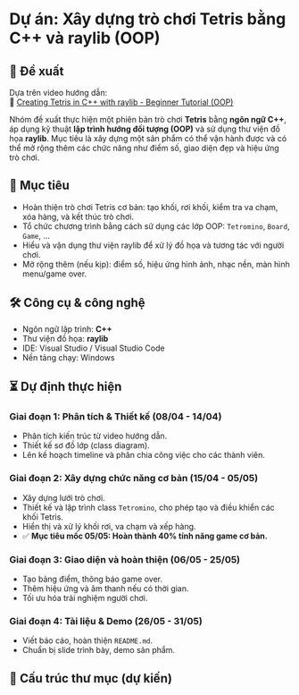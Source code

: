# Dự án: Xây dựng trò chơi Tetris bằng C++ và raylib (OOP)

## 📌 Đề xuất

Dựa trên video hướng dẫn:  
🎥 [Creating Tetris in C++ with raylib - Beginner Tutorial (OOP)](https://www.youtube.com/watch?v=wVYKG_ch4yM)

Nhóm đề xuất thực hiện một phiên bản trò chơi **Tetris** bằng **ngôn ngữ C++**, áp dụng kỹ thuật **lập trình hướng đối tượng (OOP)** và sử dụng thư viện đồ họa **raylib**. Mục tiêu là xây dựng một sản phẩm có thể vận hành được và có thể mở rộng thêm các chức năng như điểm số, giao diện đẹp và hiệu ứng trò chơi.

## 🎯 Mục tiêu

- Hoàn thiện trò chơi Tetris cơ bản: tạo khối, rơi khối, kiểm tra va chạm, xóa hàng, và kết thúc trò chơi.
- Tổ chức chương trình bằng cách sử dụng các lớp OOP: `Tetromino`, `Board`, `Game`, ...
- Hiểu và vận dụng thư viện raylib để xử lý đồ họa và tương tác với người chơi.
- Mở rộng thêm (nếu kịp): điểm số, hiệu ứng hình ảnh, nhạc nền, màn hình menu/game over.

## 🛠️ Công cụ & công nghệ

- Ngôn ngữ lập trình: **C++**
- Thư viện đồ họa: **raylib**
- IDE: Visual Studio / Visual Studio Code
- Nền tảng chạy: Windows

## ⏳ Dự định thực hiện

### Giai đoạn 1: Phân tích & Thiết kế (08/04 - 14/04)
- Phân tích kiến trúc từ video hướng dẫn.
- Thiết kế sơ đồ lớp (class diagram).
- Lên kế hoạch timeline và phân chia công việc cho các thành viên.

### Giai đoạn 2: Xây dựng chức năng cơ bản (15/04 - 05/05)
- Xây dựng lưới trò chơi.
- Thiết kế và lập trình class `Tetromino`, cho phép tạo và điều khiển các khối Tetris.
- Hiển thị và xử lý khối rơi, va chạm và xếp hàng.
- ✅ **Mục tiêu mốc 05/05: Hoàn thành 40% tính năng game cơ bản.**

### Giai đoạn 3: Giao diện và hoàn thiện (06/05 - 25/05)
- Tạo bảng điểm, thông báo game over.
- Thêm hiệu ứng và âm thanh nếu có thời gian.
- Tối ưu hóa trải nghiệm người chơi.

### Giai đoạn 4: Tài liệu & Demo (26/05 - 31/05)
- Viết báo cáo, hoàn thiện `README.md`.
- Chuẩn bị slide trình bày, demo sản phẩm.

## 📂 Cấu trúc thư mục (dự kiến)

